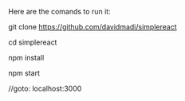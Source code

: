 Here are the comands to run it:

git clone https://github.com/davidmadi/simplereact


cd simplereact

npm install

npm start


//goto: localhost:3000
